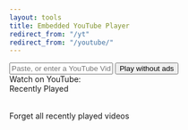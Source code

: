 ```yaml
---
layout: tools
title: Embedded YouTube Player
redirect_from: "/yt"
redirect_from: "/youtube/"
---
```


<div class="container" id="youtube-embed">
    <input type="text" id="videoId" placeholder="Paste, or enter a YouTube Video ID" onfocus="this.select()">
    <button onclick="embedVideo(videoId.value)">Play without ads</button>
    <div id="videoContainer"></div>
    <div id="youTubeLinkContainer">
        Watch on YouTube: <a id="videoLink" class="video-link" href="#" target="_blank"></a>
    </div>
    <div id="recentlyPlayed">Recently Played</div>
    <table id="playedVideos">
        <tbody></tbody>
    </table>
    <div>
        <a id="forgetAll" class="forget-all" onclick="forgetAll()">Forget all recently played videos</a>
    </div>
</div>

<script type="text/javascript">

    const STORAGE_KEY = 'playedVideos';

    const videoContainer = document.getElementById('videoContainer');
    const videoLink = document.getElementById('videoLink');
    const videoId = document.getElementById('videoId');
    const youTubeLinkContainer = document.getElementById('youTubeLinkContainer');

    document.addEventListener('DOMContentLoaded', () => {
        displayPlayedVideos();
        document.getElementById('videoId').focus();
    });

    function sanitizeInput(input) {
        const pattern = /^[a-zA-Z0-9_-]{11}$/;
        return pattern.test(input.trim()) ? input.trim() : '';
    }

    function playVideo(encodedUrl) {
        embedVideo(new URL(decodeURIComponent(encodedUrl)).searchParams.get('v'));
    }

    function embedVideo(id) {
        if (id) {
            const videoUrl = `https://www.youtube.com/watch?v=${id}`;
            videoContainer.innerHTML = `<iframe src="https://www.youtube.com/embed/${id}?autoplay=1" allow="autoplay" allowfullscreen></iframe>`;
            videoLink.href = videoUrl;
            videoId.value = id;
            videoLink.textContent = videoUrl;
            videoLink.style.display = 'inline';
            youTubeLinkContainer.style.display = 'block';
            addToPlayedVideos(videoUrl);
            document.activeElement.blur();
        }
    }

    function addToPlayedVideos(videoUrl) {
        const playedVideos = JSON.parse(localStorage.getItem(STORAGE_KEY)) || [];
        if (!playedVideos.some(video => video.url === videoUrl)) {
            const timestamp = new Date().toLocaleString();
            playedVideos.push({ url: videoUrl, timestamp, notes: '' });
            localStorage.setItem(STORAGE_KEY, JSON.stringify(playedVideos));
            displayPlayedVideos();
        }
    }

    function displayPlayedVideos() {
        const playedVideos = JSON.parse(localStorage.getItem(STORAGE_KEY)) || [];
        const playedVideosContainer = document.querySelector('#playedVideos tbody');
        playedVideosContainer.innerHTML = '';

        // Sort videos by timestamp in descending order
        playedVideos.sort((a, b) => new Date(b.timestamp) - new Date(a.timestamp));

        playedVideos.forEach(video => {
            const videoItem = document.createElement('tr');
            videoItem.className = 'video-item';
            videoItem.innerHTML = `
                <td>${video.timestamp}</td>
                <td>
                    <a href="#" onclick="playVideo('${encodeURIComponent(video.url)}'); return false;">${video.url}</a>
                    <a href="${video.url}" target="_blank" class="youtube-icon" title="Open in YouTube">
                        <i class="fas fa-external-link-alt"></i>
                    </a>
                </td>
                <td><input type="text" class="notes-input" value="${video.notes}" placeholder="Add notes..." oninput="updateNotes('${encodeURIComponent(video.url)}', this.value)"></td>
                <td><a href="#" onclick="forgetVideo('${encodeURIComponent(video.url)}'); return false;">Forget</a></td>
            `;
            playedVideosContainer.appendChild(videoItem);
        });

        if (playedVideos.length > 0)
        {
            document.getElementById('recentlyPlayed').style.display = 'block';
            document.getElementById('playedVideos').style.display = 'inline-block';
            document.getElementById('forgetAll').style.display = 'inline-block';
        }
        else {
            document.getElementById('recentlyPlayed').style.display = 'none';
            document.getElementById('playedVideos').style.display = 'none';
            document.getElementById('forgetAll').style.display = 'none';
        }
    }

    function updateNotes(encodedUrl, notes) {
        const videoUrl = decodeURIComponent(encodedUrl);
        let playedVideos = JSON.parse(localStorage.getItem(STORAGE_KEY)) || [];
        playedVideos = playedVideos.map(video => {
            if (video.url === videoUrl) {
                video.notes = notes;
            }
            return video;
        });
        localStorage.setItem(STORAGE_KEY, JSON.stringify(playedVideos));
    }

    function forgetVideo(encodedUrl) {
        const videoUrl = decodeURIComponent(encodedUrl);
        let playedVideos = JSON.parse(localStorage.getItem(STORAGE_KEY)) || [];
        playedVideos = playedVideos.filter(video => video.url !== videoUrl);
        localStorage.setItem(STORAGE_KEY, JSON.stringify(playedVideos));
        displayPlayedVideos();
    }

    function forgetAll() {
        localStorage.removeItem(STORAGE_KEY);
        displayPlayedVideos();
        document.getElementById('recentlyPlayed').style.display = 'none';
    }

    // paste on page
    document.addEventListener('paste', (event) => {
        if (document.activeElement !== videoId) {
            const paste = (event.clipboardData || window.clipboardData).getData('text');
            const id = sanitizeInput(paste);
            embedVideo(id);
        }
    });

    // paste into videoId input
    videoId.addEventListener('paste', (event) => {
        const paste = (event.clipboardData || window.clipboardData).getData('text');
        const id = sanitizeInput(paste);
        embedVideo(id);
    });

</script>

